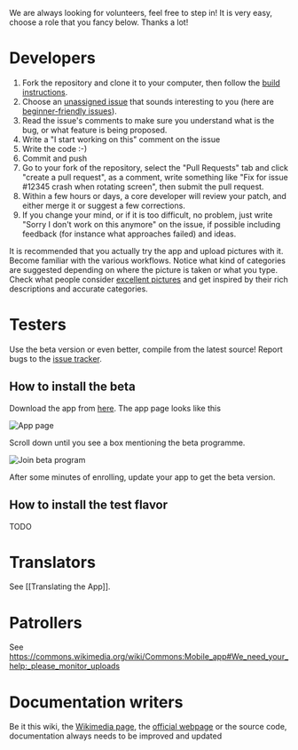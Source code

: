 We are always looking for volunteers, feel free to step in! It is very easy, choose a role that you fancy below. Thanks a lot!

# Developers

1.  Fork the repository and clone it to your computer, then follow the [build instructions](https://github.com/commons-app/apps-android-commons/wiki/Develop-with-Android-Studio-or-IntelliJ).
2. Choose an [unassigned issue](https://github.com/commons-app/apps-android-commons/issues?utf8=%E2%9C%93&q=is%3Aopen%20is%3Aissue%20no%3Aassignee%20-label%3Aassigned) that sounds interesting to you (here are [beginner-friendly issues](https://github.com/commons-app/apps-android-commons/issues?q=is%3Aopen+is%3Aissue+no%3Aassignee+-label%3Aassigned+label%3A%22beginner+friendly%22)).
3. Read the issue's comments to make sure you understand what is the bug, or what feature is being proposed.
4. Write a "I start working on this" comment on the issue
5. Write the code :-)
6. Commit and push
7. Go to your fork of the repository, select the "Pull Requests" tab and click "create a pull request", as a comment, write something like "Fix for issue #12345 crash when rotating screen", then submit the pull request.
8. Within a few hours or days, a core developer will review your patch, and either merge it or suggest a few corrections.
9. If you change your mind, or if it is too difficult, no problem, just write "Sorry I don't work on this anymore" on the issue, if possible including feedback (for instance what approaches failed) and ideas.

It is recommended that you actually try the app and upload pictures with it. Become familiar with the various workflows. Notice what kind of categories are suggested depending on where the picture is taken or what you type. Check what people consider [excellent pictures](https://commons.wikimedia.org/wiki/Commons:Featured_pictures) and get inspired by their rich descriptions and accurate categories.

# Testers

Use the beta version or even better, compile from the latest source! Report bugs to the [issue tracker](https://github.com/commons-app/apps-android-commons/issues/).

## How to install the beta
Download the app from [here](https://play.google.com/store/apps/details?id=fr.free.nrw.commons). The app page looks like this

![App page](https://i.imgur.com/8oQqtCs.png)

Scroll down until you see a box mentioning the beta programme. 

![Join beta program](https://i.imgur.com/GyBqL6X.png)

After some minutes of enrolling, update your app to get the beta version.

## How to install the test flavor
TODO

# Translators

See [[Translating the App]].

# Patrollers

See https://commons.wikimedia.org/wiki/Commons:Mobile_app#We_need_your_help:_please_monitor_uploads

# Documentation writers

Be it this wiki, the [Wikimedia page](https://commons.wikimedia.org/wiki/Commons:Mobile_app#We_need_your_help:_please_monitor_uploads), the [official webpage](http://commons-app.github.io) or the source code, documentation always needs to be improved and updated